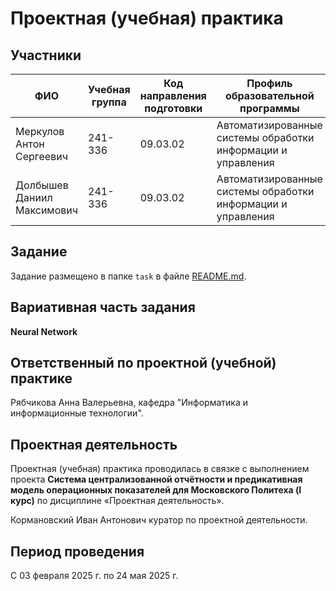 # Проектная (учебная) практика

## Участники

| ФИО   | Учебная группа | Код направления подготовки | Профиль образовательной программы |
|-------|----------------|----------------------------|-----------------------------------|
| Меркулов Антон Сергеевич  |    241-336     |          09.03.02          |Автоматизированные системы обработки информации и управления|
| Долбышев Даниил Максимович  |    241-336     |          09.03.02          |Автоматизированные системы обработки информации и управления|

## Задание

Задание размещено в папке `task` в файле [README.md](task/README.md).

## Вариативная часть задания

**Neural Network**

## Ответственный по проектной (учебной) практике

Рябчикова Анна Валерьевна, кафедра "Информатика и информационные технологии".

## Проектная деятельность

Проектная (учебная) практика проводилась в связке с выполнением проекта **Система централизованной отчётности и предикативная модель операционных показателей для Московского Политеха (I курс)** по дисциплине «Проектная деятельность».

Кормановский Иван Антонович куратор по проектной деятельности.

## Период проведения

С 03 февраля 2025 г. по 24 мая 2025 г.
